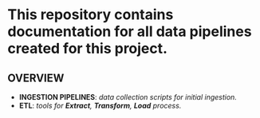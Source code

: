 # This repository contains documentation for all data pipelines created for this project.

## OVERVIEW

- **INGESTION PIPELINES**: _data collection scripts for initial ingestion._
- **ETL**: _tools for **_Extract_**, **_Transform_**, **_Load_** process._

